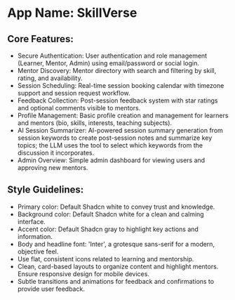 # **App Name**: SkillVerse

## Core Features:

- Secure Authentication: User authentication and role management (Learner, Mentor, Admin) using email/password or social login.
- Mentor Discovery: Mentor directory with search and filtering by skill, rating, and availability.
- Session Scheduling: Real-time session booking calendar with timezone support and session request workflow.
- Feedback Collection: Post-session feedback system with star ratings and optional comments visible to mentors.
- Profile Management: Basic profile creation and management for learners and mentors (bio, skills, interests, teaching subjects).
- AI Session Summarizer: AI-powered session summary generation from session keywords to create post-session notes and summarize key topics; the LLM uses the tool to select which keywords from the discussion it incorporates.
- Admin Overview: Simple admin dashboard for viewing users and approving new mentors.

## Style Guidelines:

- Primary color: Default Shadcn white to convey trust and knowledge.
- Background color: Default Shadcn white for a clean and calming interface.
- Accent color: Default Shadcn gray to highlight key actions and information.
- Body and headline font: 'Inter', a grotesque sans-serif for a modern, objective feel.
- Use flat, consistent icons related to learning and mentorship.
- Clean, card-based layouts to organize content and highlight mentors. Ensure responsive design for mobile devices.
- Subtle transitions and animations for feedback and confirmations to provide user feedback.